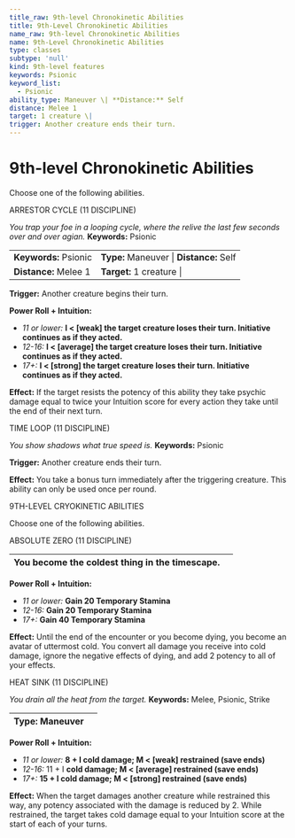 ```yaml
---
title_raw: 9th-level Chronokinetic Abilities
title: 9th-Level Chronokinetic Abilities
name_raw: 9th-level Chronokinetic Abilities
name: 9th-Level Chronokinetic Abilities
type: classes
subtype: 'null'
kind: 9th-level features
keywords: Psionic
keyword_list:
  - Psionic
ability_type: Maneuver \| **Distance:** Self
distance: Melee 1
target: 1 creature \|
trigger: Another creature ends their turn.
---
```


# 9th-level Chronokinetic Abilities

Choose one of the following abilities.

ARRESTOR CYCLE (11 DISCIPLINE)

*You trap your foe in a looping cycle, where the relive the last few seconds over and over agian.* **Keywords:** Psionic

|                       |                                          |
| :-------------------- | :--------------------------------------- |
| **Keywords:** Psionic | **Type:** Maneuver \| **Distance:** Self |
| **Distance:** Melee 1 | **Target:** 1 creature \|                |

**Trigger:** Another creature begins their turn.

**Power Roll + Intuition:**

- *11 or lower:* **I \< \[weak\] the target creature loses their turn. Initiative continues as if they acted.**
- *12-16:* **I \< \[average\] the target creature loses their turn. Initiative continues as if they acted.**
- *17+:* **I \< \[strong\] the target creature loses their turn. Initiative continues as if they acted.**

**Effect:** If the target resists the potency of this ability they take psychic damage equal to twice your Intuition score for every action they take until the end of their next turn.

TIME LOOP (11 DISCIPLINE)

*You show shadows what true speed is.* **Keywords:** Psionic

**Trigger:** Another creature ends their turn.

**Effect:** You take a bonus turn immediately after the triggering creature. This ability can only be used once per round.

9TH-LEVEL CRYOKINETIC ABILITIES

Choose one of the following abilities.

ABSOLUTE ZERO (11 DISCIPLINE)

| You become the coldest thing in the timescape. |     |
| ---------------------------------------------- | --- |

**Power Roll + Intuition:**

- *11 or lower:* **Gain 20 Temporary Stamina**
- *12-16:* **Gain 20 Temporary Stamina**
- *17+:* **Gain 40 Temporary Stamina**

**Effect:** Until the end of the encounter or you become dying, you become an avatar of uttermost cold. You convert all damage you receive into cold damage, ignore the negative effects of dying, and add 2 potency to all of your effects.

HEAT SINK (11 DISCIPLINE)

*You drain all the heat from the target.* **Keywords:** Melee, Psionic, Strike

| **Type:** Maneuver |     |
| ------------------ | --- |

**Power Roll + Intuition:**

- *11 or lower:* **8 + I cold damage; M \< \[weak\] restrained (save ends)**
- *12-16:* 11 + I **cold damage; M \< \[average\] restrained (save ends)**
- *17+:* **15 + I cold damage; M \< \[strong\] restrained (save ends)**

**Effect:** When the target damages another creature while restrained this way, any potency associated with the damage is reduced by 2. While restrained, the target takes cold damage equal to your Intuition score at the start of each of your turns.
